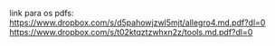 link para os pdfs:
https://www.dropbox.com/s/d5pahowjzwl5mjt/allegro4.md.pdf?dl=0
https://www.dropbox.com/s/t02ktqztzwhxn2z/tools.md.pdf?dl=0
